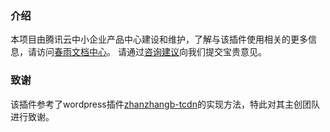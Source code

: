 ### 介绍
本项目由腾讯云中小企业产品中心建设和维护，了解与该插件使用相关的更多信息，请访问[春雨文档中心](https://openapp.qq.com/docs/Wordpress/cdn.html)。
请通过[咨询建议](https://support.qq.com/products/164613)向我们提交宝贵意见。

### 致谢
该插件参考了wordpress插件[zhanzhangb-tcdn](https://de.wordpress.org/plugins/zhanzhangb-tcdn)的实现方法，特此对其主创团队进行致谢。